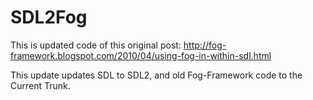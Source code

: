 SDL2Fog
=======

This is updated code of this original post: http://fog-framework.blogspot.com/2010/04/using-fog-in-within-sdl.html

This update updates SDL to SDL2, and old Fog-Framework code to the Current Trunk.
